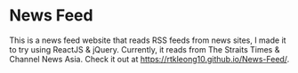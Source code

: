 # News Feed
This is a news feed website that reads RSS feeds from news sites, I made it to try using ReactJS & jQuery.
Currently, it reads from The Straits Times & Channel News Asia.
Check it out at https://rtkleong10.github.io/News-Feed/.
